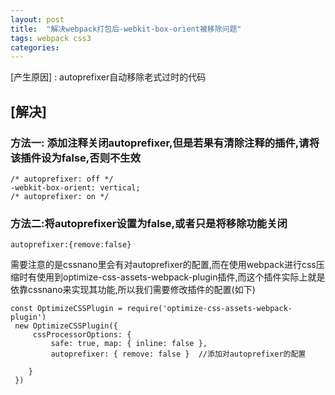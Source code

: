 ```yaml
---
layout: post
title:  "解决webpack打包后-webkit-box-orient被移除问题"
tags: webpack css3
categories:
---
```


[产生原因] : autoprefixer自动移除老式过时的代码

## [解决]
### 方法一: 添加注释关闭autoprefixer,但是若果有清除注释的插件,请将该插件设为false,否则不生效
```
/* autoprefixer: off */
-webkit-box-orient: vertical;
/* autoprefixer: on */
```
### 方法二:将autoprefixer设置为false,或者只是将移除功能关闭
```
autoprefixer:{remove:false}

```
需要注意的是cssnano里会有对autoprefixer的配置,而在使用webpack进行css压缩时有使用到optimize-css-assets-webpack-plugin插件,而这个插件实际上就是依靠cssnano来实现其功能,所以我们需要修改插件的配置(如下)
```
const OptimizeCSSPlugin = require('optimize-css-assets-webpack-plugin')
 new OptimizeCSSPlugin({
     cssProcessorOptions: {
         safe: true, map: { inline: false },
         autoprefixer: { remove: false }  //添加对autoprefixer的配置

    }
 })
 ```
